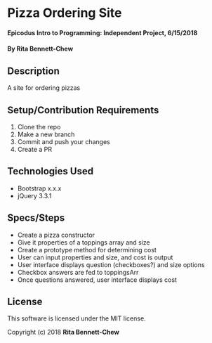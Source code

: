 # Pizza Ordering Site

#### Epicodus Intro to Programming: Independent Project, 6/15/2018

#### By Rita Bennett-Chew

## Description

A site for ordering pizzas

## Setup/Contribution Requirements

1. Clone the repo
1. Make a new branch
1. Commit and push your changes
1. Create a PR

## Technologies Used

* Bootstrap x.x.x
* jQuery 3.3.1

## Specs/Steps
* Create a pizza constructor
* Give it properties of a toppings array and size
* Create a prototype method for determining cost
* User can input properties and size, and cost is output
* User interface displays question (checkboxes?) and size options
* Checkbox answers are fed to toppingsArr
* Once questions answered, user interface displays cost

## License

This software is licensed under the MIT license.

Copyright (c) 2018 **Rita Bennett-Chew**
